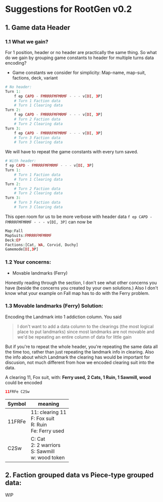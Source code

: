 # Suggestions for RootGen v0.2
## 1. Game data Header
### 1.1 What we gain?
For 1 position, header or no header are practically the same thing. 
So what do we gain by grouping game constants to header for multiple turns data encoding?

- Game constants we consider for simplicity: Map-name, map-suit, factions, deck, variant


```PHP
# No header:
Turn 1:
    f ep CAPD - FMRRRFMFMRMF - - - v[DI, 3P]
    # Turn 1 Faction data
    # Turn 1 Clearing data
Turn 2:
    f ep CAPD - FMRRRFMFMRMF - - - v[DI, 3P]
    # Turn 2 Faction data
    # Turn 2 Clearing data
Turn 3:
    f ep CAPD - FMRRRFMFMRMF - - - v[DI, 3P]
    # Turn 3 Faction data
    # Turn 3 Clearing data

```
We will have to repeat the game constants with every turn saved.


```PHP
# With header:
f ep CAPD - FMRRRFMFMRMF - - - v[DI, 3P]
Turn 1:
    # Turn 1 Faction data
    # Turn 1 Clearing data
Turn 2:
    # Turn 2 Faction data
    # Turn 2 Clearing data
Turn 3:
    # Turn 3 Faction data
    # Turn 3 Clearing data
```

This open room for us to be more verbose with header data
`f ep CAPD - FMRRRFMFMRMF - - - v[DI, 3P]`
can now be 
```PHP
Map:Fall 
MapSuits:FMRRRFMFMRMF 
Deck:EP 
Factions:[Cat, WA, Corvid, Duchy] 
Gamemode[DI,3P]
```



### 1.2 Your concerns:
- Movable landmarks (Ferry)

Honestly reading through the section, I don't see what other concerns you have (beside the concerns you created by your own solutions.)
Also I don't know what your example on Fall map has to do with the Ferry problem.
### 1.3 Movable landmarks (Ferry) Solution:

Encoding the Landmark into 1 addiction column.
You said
> I don't want to add a data column to the clearings (the most logical place to put landmarks) since most landmarks are not movable and we'd be repeating an entire column of data for little gain

But if you're to repeat the whole header, you're repeating the same data all the time too, rather than just repeating the landmark info in clearing. 
Also the info about which Landmark the clearing has would be important for discusion, not much different from how we encoded clearing suit into the data.

A clearing 11, Fox suit, with: **Ferry used, 2 Cats, 1 Ruin, 1 Sawmill, wood** could be encoded
```PHP 
11FRFe C2Sw
```
Symbol | meaning
-|-
11FRFe | 11: clearing 11 <br> F: Fox suit <br> R: Ruin<br> Fe: Ferry used
C2Sw | C: Cat <br> 2: 2 warriors <br> S: Sawmill <br> w: wood token

## 2. Faction grouped data vs Piece-type grouped data:
WIP